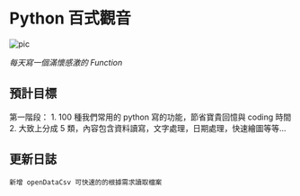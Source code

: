# Python 百式觀音

![pic](https://i.imgur.com/QvMBbe1.jpg)

*每天寫一個滿懷感激的 Function*

## 預計目標

第一階段：
    1. 100 種我們常用的 python 寫的功能，節省寶貴回憶與 coding 時間
    2. 大致上分成 5 類，內容包含資料讀寫，文字處理，日期處理，快速繪圖等等...

## 更新日誌
    新增 openDataCsv 可快速的的根據需求讀取檔案



